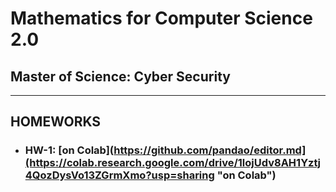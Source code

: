 # Mathematics for Computer Science 2.0
## Master of Science: Cyber Security
--------------------------------------



## HOMEWORKS

- ### HW-1: [on Colab](https://github.com/pandao/editor.md](https://colab.research.google.com/drive/1lojUdv8AH1Yztj4QozDysVo13ZGrmXmo?usp=sharing "on Colab")

